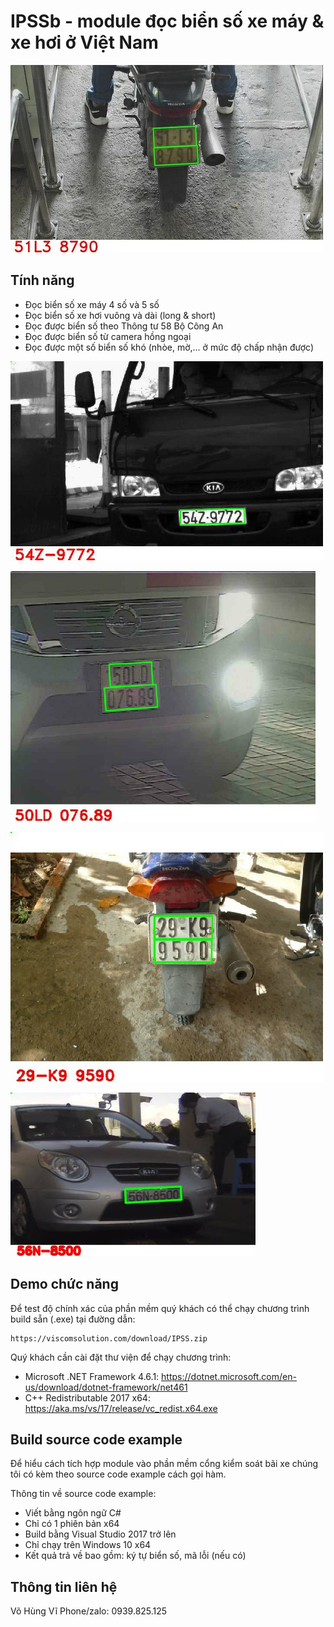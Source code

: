 # IPSSb - module đọc biển số xe máy & xe hơi ở Việt Nam

![](results/2023-07-16-10-35-27.jpg)

## Tính năng
- Đọc biển số xe máy 4 số và 5 số
- Đọc biển số xe hơi vuông và dài (long & short)
- Đọc được biển số theo Thông tư 58 Bộ Công An
- Đọc được biển số từ camera hồng ngoại
- Đọc được một số biển số khó (nhòe, mờ,... ở mức độ chấp nhận được)

![](results/2023-07-16-10-54-20.jpg)

![](results/2023-07-16-10-52-45.jpg)

![](results/2023-07-16-10-17-54.jpg)

![](results/2023-07-17-05-18-03.jpg)

## Demo chức năng
Để test độ chính xác của phần mềm quý khách có thể chạy chương trình build sẵn (.exe) tại đường dẫn:
```
https://viscomsolution.com/download/IPSS.zip
```

Quý khách cần cài đặt thư viện để chạy chương trình:
- Microsoft .NET Framework 4.6.1: https://dotnet.microsoft.com/en-us/download/dotnet-framework/net461
- C++ Redistributable 2017 x64:   https://aka.ms/vs/17/release/vc_redist.x64.exe

## Build source code example

Để hiểu cách tích hợp module vào phần mềm cổng kiểm soát bãi xe chúng tôi có kèm theo source code example cách gọi hàm.

Thông tin về source code example:
- Viết bằng ngôn ngữ C#
- Chỉ có 1 phiên bản x64
- Build bằng Visual Studio 2017 trở lên
- Chỉ chạy trên Windows 10 x64
- Kết quả trả về bao gồm: ký tự biển số, mã lỗi (nếu có)
	
	
## Thông tin liên hệ
	
Võ Hùng Vĩ
Phone/zalo: 0939.825.125